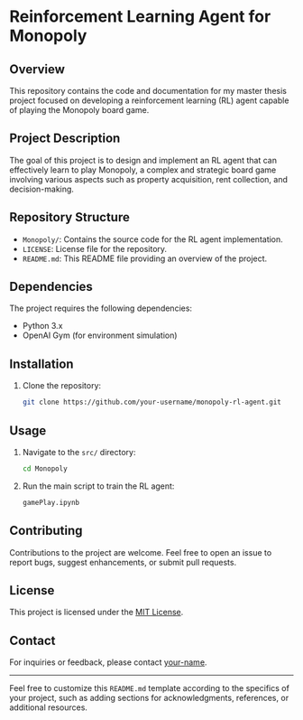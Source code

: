 # Reinforcement Learning Agent for Monopoly

## Overview

This repository contains the code and documentation for my master thesis project focused on developing a reinforcement learning (RL) agent capable of playing the Monopoly board game.

## Project Description

The goal of this project is to design and implement an RL agent that can effectively learn to play Monopoly, a complex and strategic board game involving various aspects such as property acquisition, rent collection, and decision-making.

## Repository Structure

- `Monopoly/`: Contains the source code for the RL agent implementation.
- `LICENSE`: License file for the repository.
- `README.md`: This README file providing an overview of the project.

## Dependencies

The project requires the following dependencies:

- Python 3.x
- OpenAI Gym (for environment simulation)

## Installation

1. Clone the repository:

   ```bash
   git clone https://github.com/your-username/monopoly-rl-agent.git
   ```


## Usage

1. Navigate to the `src/` directory:

   ```bash
   cd Monopoly
   ```

2. Run the main script to train the RL agent:

   ```bash
   gamePlay.ipynb
   ```

## Contributing

Contributions to the project are welcome. Feel free to open an issue to report bugs, suggest enhancements, or submit pull requests.

## License

This project is licensed under the [MIT License](LICENSE).

## Contact

For inquiries or feedback, please contact [your-name](mailto:your-email@example.com).

---

Feel free to customize this `README.md` template according to the specifics of your project, such as adding sections for acknowledgments, references, or additional resources.

